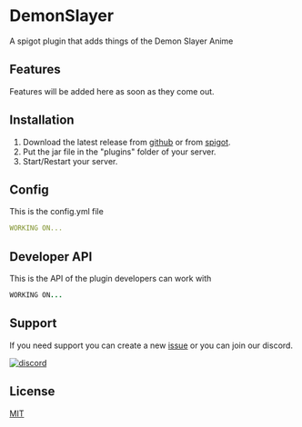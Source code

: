 # DemonSlayer

A spigot plugin that adds things of the Demon Slayer Anime

## Features

Features will be added here as soon as they come out.

## Installation

1. Download the latest release from [github](https://github.com/zDoctor-Dev/DemonSlayer/releases) or from [spigot]().
2. Put the jar file in the "plugins" folder of your server.
3. Start/Restart your server.

## Config

This is the config.yml file

```yaml
WORKING ON...
```

## Developer API

This is the API of the plugin developers can work with

```java
WORKING ON...
```

## Support
If you need support you can create a new [issue](https://github.com/zDoctor-Dev/DemonSlayer/issues) or you can join our discord.


[![discord](https://i.ibb.co/8rLmkTj/discord.png)](https://discord.gg/4WwjuDgEtu)

## License
[MIT](https://choosealicense.com/licenses/mit/)
